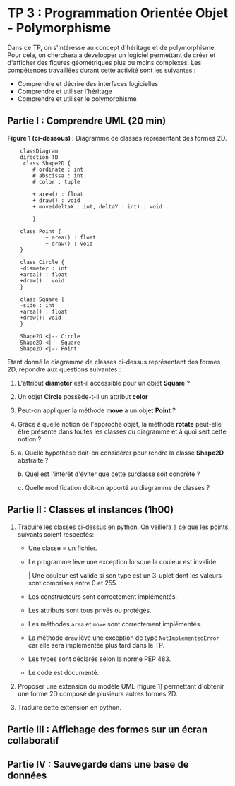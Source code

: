 # TP 3 : Programmation Orientée Objet - Polymorphisme

Dans ce TP, on s'intéresse au concept d'héritage et de polymorphisme. Pour cela, on cherchera à développer un logiciel permettant de créer et d'afficher des figures géométriques plus ou moins complexes. Les compétences travaillées durant cette activité sont les suivantes : 

- Comprendre et décrire des interfaces logicielles
- Comprendre et utiliser l'héritage
- Comprendre et utiliser le polymorphisme

## Partie I : Comprendre UML (20 min)

**Figure 1 (ci-dessous) :** Diagramme de classes représentant des formes 2D.
```mermaid
    classDiagram 
    direction TB
     class Shape2D {
        # ordinate : int
        # abscissa : int
        # color : tuple

        + area() : float
        + draw() : void
        + move(deltaX : int, deltaY : int) : void
    
        }

    class Point {
            + area() : float
            + draw() : void
    }

    class Circle {
    -diameter : int
    +area() : float
    +draw() : void
    }

    class Square {
    -side : int
    +area() : float
    +draw(): void
    }

    Shape2D <|-- Circle
    Shape2D <|-- Square
    Shape2D <|-- Point
```


Etant donné le diagramme de classes ci-dessus représentant des formes 2D, répondre aux questions suivantes :
1. L'attribut **diameter** est-il accessible pour un objet **Square** ?
1. Un objet **Circle** possède-t-il un attribut **color** 
1. Peut-on appliquer la méthode **move** à un objet **Point** ?
1. Grâce à quelle notion de l'approche objet, la méthode **rotate** peut-elle être présente dans toutes les classes du diagramme et à quoi sert cette notion ?
1. a. Quelle hypothèse doit-on considérer pour rendre la classe **Shape2D** abstraite ?
    
    b. Quel est l'intérêt d'éviter que cette surclasse soit concrète ?
    
    c. Quelle modification doit-on apporté au diagramme de classes ?


## Partie II : Classes et instances (1h00)

1. Traduire les classes ci-dessus en python. On veillera à ce que les points suivants soient respectés:
    - Une classe = un fichier.
    - Le programme lève une exception lorsque la couleur est invalide
        
        | Une couleur est valide si son type est un 3-uplet dont les valeurs sont comprises entre 0 et 255.

    - Les constructeurs sont correctement implémentés.
    - Les attributs sont tous privés ou protégés.
    - Les méthodes `area` et `move` sont correctement implémentés.
    - La méthode `draw` lève une exception de type `NotImplementedError` car elle sera implémentée plus tard dans le TP. 
    - Les types sont déclarés selon la norme PEP 483.
    - Le code est documenté.

1. Proposer une extension du modèle UML (figure 1) permettant d'obtenir une forme 2D composé de plusieurs autres formes 2D. 

1. Traduire cette extension en python.

## Partie III : Affichage des formes sur un écran collaboratif


## Partie IV : Sauvegarde dans une base de données




<!-- 

   La relation entre entre `Figure` et `Square` est une relation d'héritage. `Square` hérite des attributs et méthodes `Figure`.
   ```python
   class Fille(Mere):
      pass
   ```

   La relation entre entre `Square` et `Point` est une relation composition. Un carré est composé de plusieurs points. -->

